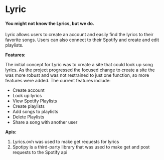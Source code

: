 <h1>Lyric</h1>
<h4>You might not know the Lyrics, but we do.</h4>

Lyric allows users to create an account and easily find the lyrics to their favorite songs. Users can also connect to their Spotify and create and edit playlists.

<b>Features:</b>

The initial concept for Lyric was to create a site that could look up song lyrics. As the project progressed the focused change to create a site the was more robust and was not restrained to just one function, so more features were added. The current features include:

<ul>
<li>Create account</li>
<li>Look up lyrics</li>
<li>View Spotify Playlists</li>
<li>Create playlists</li>
<li>Add songs to playlists</li>
<li>Delete Playlists</li>
<li>Share a song with another user</li>
</ul>

<b>Apis:</b>
1.	Lyrics.ovh was used to make get requests for lyrics
2.	Spotipy is a third-party library that was used to make get and post requests to the Spotify api



